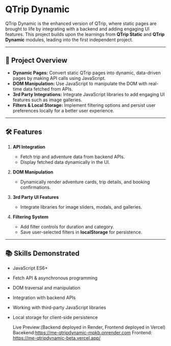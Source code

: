 # QTrip Dynamic

QTrip Dynamic is the enhanced version of QTrip, where static pages are brought to life by integrating with a backend and adding engaging UI features. This project builds upon the learnings from **QTrip Static** and **QTrip Dynamic** modules, leading into the first independent project.

---

## 🚀 Project Overview

- **Dynamic Pages:** Convert static QTrip pages into dynamic, data-driven pages by making API calls using JavaScript.
- **DOM Manipulation:** Use JavaScript to manipulate the DOM with real-time data fetched from APIs.
- **3rd Party Integrations:** Integrate JavaScript libraries to add engaging UI features such as image galleries.
- **Filters & Local Storage:** Implement filtering options and persist user preferences locally for a better user experience.

---

## 🛠 Features

1. **API Integration**
   - Fetch trip and adventure data from backend APIs.
   - Display fetched data dynamically in the UI.

2. **DOM Manipulation**
   - Dynamically render adventure cards, trip details, and booking confirmations.

3. **3rd Party UI Features**
   - Integrate libraries for image sliders, modals, and galleries.

4. **Filtering System**
   - Add filter controls for duration and category.
   - Save user-selected filters in **localStorage** for persistence.

---

## 📚 Skills Demonstrated

- JavaScript ES6+  
- Fetch API & asynchronous programming  
- DOM traversal and manipulation  
- Integration with backend APIs  
- Working with third-party JavaScript libraries  
- Local storage for client-side persistence

  Live Preview:(Backend deployed in Render, Frontend deployed in Vercel)
  Bacekend:https://me-qtripdynamic-mpkb.onrender.com
  Frontend: https://me-qtripdynamic-beta.vercel.app/
